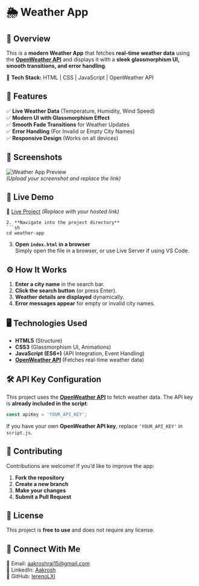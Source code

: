 # 🌦️ Weather App

## 📌 Overview
This is a **modern Weather App** that fetches **real-time weather data** using the **[OpenWeather API](https://openweathermap.org/)** and displays it with a **sleek glassmorphism UI, smooth transitions, and error handling**.  

🚀 **Tech Stack:** HTML | CSS | JavaScript | OpenWeather API  

## 🎯 Features
✅ **Live Weather Data** (Temperature, Humidity, Wind Speed)  
✅ **Modern UI with Glassmorphism Effect**  
✅ **Smooth Fade Transitions** for Weather Updates  
✅ **Error Handling** (For Invalid or Empty City Names)  
✅ **Responsive Design** (Works on all devices)  

## 🎨 Screenshots
![Weather App Preview](link-to-screenshot.png)  
_(Upload your screenshot and replace the link)_  

## 🚀 Live Demo
🔗 [Live Project](https://your-live-demo-link.com) _(Replace with your hosted link)_  

   ```
2. **Navigate into the project directory**
   ```sh
   cd weather-app
   ```
3. **Open `index.html` in a browser**  
   Simply open the file in a browser, or use Live Server if using VS Code.

## ⚙️ How It Works
1. **Enter a city name** in the search bar.
2. **Click the search button** (or press Enter).
3. **Weather details are displayed** dynamically.
4. **Error messages appear** for empty or invalid city names.

## 🖥️ Technologies Used
- **HTML5** (Structure)
- **CSS3** (Glassmorphism UI, Animations)
- **JavaScript (ES6+)** (API Integration, Event Handling)
- **[OpenWeather API](https://openweathermap.org/)** (Fetches real-time weather data)

## 🛠️ API Key Configuration
This project uses the **[OpenWeather API](https://openweathermap.org/)** to fetch weather data. The API key is **already included in the script**:
```js
const apiKey = 'YOUR_API_KEY';
```
If you have your own **OpenWeather API key**, replace `'YOUR_API_KEY'` in `script.js`.

## 📌 Contributing
Contributions are welcome! If you’d like to improve the app:  
1. **Fork the repository**  
2. **Create a new branch**  
3. **Make your changes**  
4. **Submit a Pull Request**

## 🐝 License
This project is **free to use** and does not require any license.  

## 🤝 Connect With Me
📧 Email: aakroshrai15@gmail.com  
🔗 LinkedIn: [Aakrosh](https://www.linkedin.com/in/aakrosh-rai-7332b7314/)  
📂 GitHub: [IerenoLXI](https://github.com/IerenoLXI)

